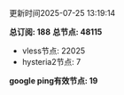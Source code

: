更新时间2025-07-25 13:19:14

**总订阅: 188**
**总节点: 48115**
- vless节点: 22025
- hysteria2节点: 7

**google ping有效节点: 19**
